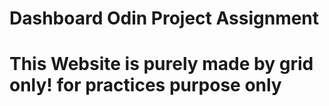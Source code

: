 # Dashboard Odin Project Assignment
# This Website is purely made by grid only! for practices purpose only
